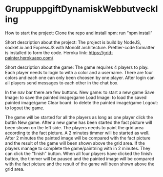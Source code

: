 # GruppuppgiftDynamiskWebbutveckling

How to start the project:
Clone the repo and  install npm: run “npm install”

Short description about the project:
The project is build by NodeJS, socket.io and ExpressJS with Monolit architecture. Prettier-code formatter is installed to form the code. 
Heroku link: https://grid-painter.herokuapp.com/

Short description about the game:
The game requires 4 players to play. Each player needs to login to with a color and a username. There are four colors and each one can only been choosen by one player. After login can all players send messages to each other in the chat box. 

In the nav bar there are few buttons.
New game: to start a new game
Save Image: to save the painted image/game
Load Image: to load the saved painted image/game
Clear board: to delete the painted image/game
Logout: to logout the game.

The game will be started for all the players as long as one player click the buttin New game. 
After a new game has been started the fact picture will been shown on the left side. The players needs to paint the grid area according to the fact picture. A 2 minutes timmer will be started as well. After 2 minutes the painted image will be compared with the fact picture and the result of the game will been shown above the grid area. If the players manage to complete the game/paintning with in 2 minutes. They can click the “finish” button. When all four players have clicked the finish button, the timmer will be paused and the painted image will be compared with the fact picture and the result of the game will been shown above the grid area.

